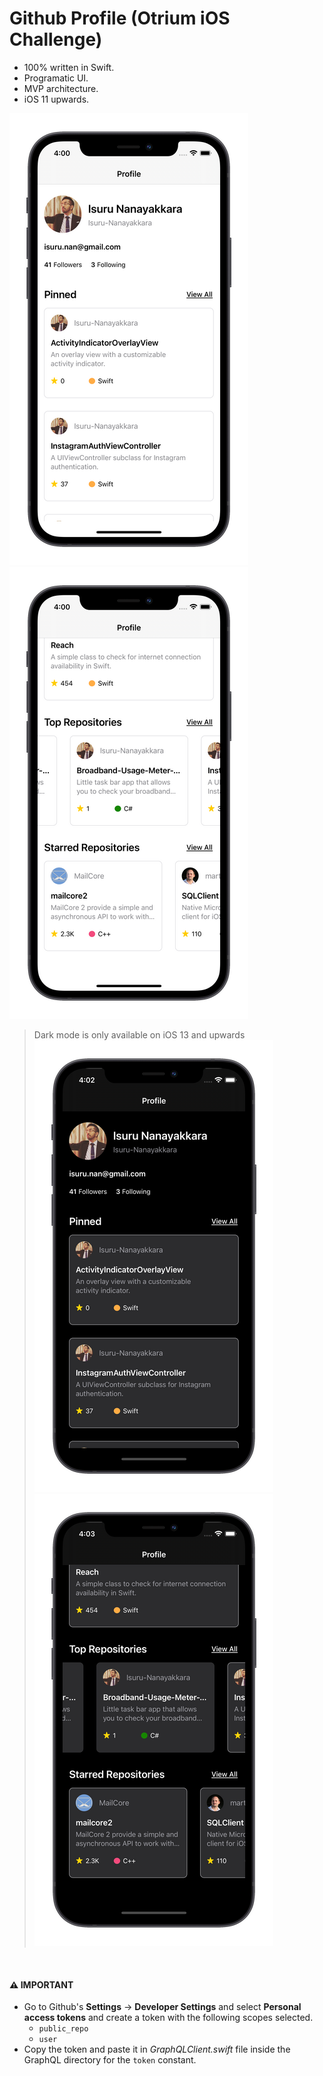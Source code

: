 # Github Profile (Otrium iOS Challenge)

* 100% written in Swift.
* Programatic UI.
* MVP architecture.
* iOS 11 upwards.

![alt text](https://github.com/Isuru-Nanayakkara/Github-Profile/blob/main/screenshots/light-1.png) ![alt text](https://github.com/Isuru-Nanayakkara/Github-Profile/blob/main/screenshots/light-2.png)

> Dark mode is only available on iOS 13 and upwards
![alt text](https://github.com/Isuru-Nanayakkara/Github-Profile/blob/main/screenshots/dark-1.png) ![alt text](https://github.com/Isuru-Nanayakkara/Github-Profile/blob/main/screenshots/dark-2.png)

</br>

#### ⚠️ IMPORTANT

* Go to Github's **Settings** -> **Developer Settings** and select **Personal access tokens** and create a token with the following scopes selected.
   - `public_repo`
   - `user`
* Copy the token and paste it in _GraphQLClient.swift_ file inside the GraphQL directory for the `token` constant.